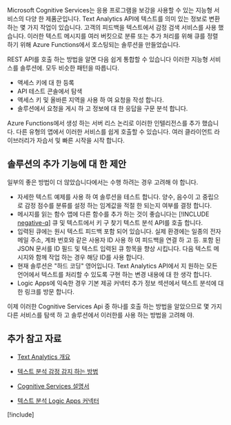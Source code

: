 Microsoft Cognitive Services는 응용 프로그램을 보강을 사용할 수 있는 지능형 서비스의 다양 한 제품군입니다. Text Analytics API에 텍스트를 의미 있는 정보로 변환 하는 몇 가지 작업이 있습니다. 고객의 피드백을 텍스트에서 감정 검색 서비스를 사용 했습니다. 이러한 텍스트 메시지를 여러 버킷으로 분류 또는 추가 처리를 위해 큐를 정렬 하기 위해 Azure Functions에서 호스팅되는 솔루션을 만들었습니다.

REST API를 호출 하는 방법을 알면 다음 쉽게 통합할 수 있습니다 이러한 지능형 서비스를 솔루션에. 모두 비슷한 패턴을 따릅니다.

- 액세스 키에 대 한 등록
- API 테스트 콘솔에서 탐색
- 액세스 키 및 올바른 지역을 사용 하 여 요청을 작성 합니다.
- 솔루션에서 요청을 게시 하 고 정보에 대 한 응답을 구문 분석 합니다.

Azure Functions에서 생성 하는 서버 리스 논리로 이러한 인텔리전스를 추가 했습니다. 다른 유형의 앱에서 이러한 서비스를 쉽게 호출할 수 있습니다. 여러 클라이언트 라이브러리가 자습서 및 빠른 시작을 시작 합니다.

## <a name="suggestions-for-further-enhancement-of-our-solution"></a>솔루션의 추가 기능에 대 한 제안

일부의 좋은 방법이 더 않았습니다에서는 수행 하려는 경우 고려해 야 합니다.

- 자세한 텍스트 예제를 사용 하 여 솔루션을 테스트 합니다. 양수, 음수이 고 중립으로 감정 점수를 분류를 설정 하는 임계값을 적절 한 되는지 여부를 결정 합니다.
- 메시지를 읽는 함수 앱에 다른 함수를 추가 하는 것이 좋습니다는 [!INCLUDE [negative-q](./q-name-negative.md)] 큐 및 텍스트에서 키 구 찾기 텍스트 분석 API를 호출 합니다.
- 입력된 큐에는 원시 텍스트 피드백 포함 되어 있습니다. 실제 환경에는 일종의 전자 메일 주소, 계좌 번호와 같은 사용자 ID 사용 하 여 피드백을 연결 하 고 등. 포함 된 JSON 문서를 ID 필드 및 텍스트 입력된 큐 항목을 향상 시킵니다. 다음 텍스트 메시지와 함께 작업 하는 경우 해당 ID를 사용 합니다.
- 현재 솔루션은 "하드 코딩" 영어입니다. Text Analytics API에서 지 원하는 모든 언어에서 텍스트를 처리할 수 있도록 구현 하는 변경 내용에 대 한 생각 합니다.
- Logic Apps에 익숙한 경우 기본 제공 커넥터 추가 정보 섹션에서 텍스트 분석에 대 한 링크를 방문 합니다.

이제 이러한 Cognitive Services Api 중 하나를 호출 하는 방법을 알았으므로 몇 가지 다른 서비스를 탐색 하 고 솔루션에서 이러한를 사용 하는 방법을 고려해 야.

## <a name="further-reading"></a>추가 참고 자료

- [Text Analytics 개요](https://docs.microsoft.com/azure/cognitive-services/text-analytics/overview)
- [텍스트 분석 감정 감지 하는 방법](https://docs.microsoft.com/azure/cognitive-services/text-analytics/how-tos/text-analytics-how-to-sentiment-analysis)
- [Cognitive Services 설명서](https://docs.microsoft.com/azure/cognitive-services/)

- [텍스트 분석 Logic Apps 커넥터](https://docs.microsoft.com/connectors/cognitiveservicestextanalytics/)

[!include[](../../../includes/azure-sandbox-cleanup.md)]
